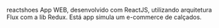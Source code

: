 reactshoes
App WEB, desenvolvido com ReactJS, utilizando arquitetura Flux com a lib Redux. Está app simula um e-commerce de calçados.